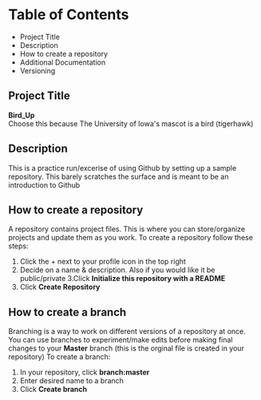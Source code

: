 # Table of Contents

- Project Title
- Description
- How to create a repository 
- Additional Documentation 
- Versioning 

## Project Title
**Bird_Up**  
Choose this because The University of Iowa's mascot is a bird (tigerhawk) 

## Description 
This is a practice run/excerise of using Github by setting up a sample repository. This barely scratches the surface and is meant to be an introduction to Github 

## How to create a repository 
A repository contains project files. This is where you can store/organize projects and update them as you work. 
To create a repository follow these steps:
1. Click the + next to your profile icon in the top right 
2. Decide on a name & description. Also if you would like it be public/private
3.Click **Initialize this repository with a README**
4. Click **Create Repository**

## How to create a branch 
Branching is a way to work on different versions of a repository at once. You can use branches to experiment/make edits before making final changes to your **Master** branch (this is the orginal file is created in your repository)
To create a branch:
1. In your repository, click **branch:master**
2. Enter desired name to a branch 
3. Click **Create branch**


